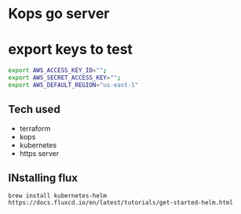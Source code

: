 # Kops go server

# export keys to test
```sh
export AWS_ACCESS_KEY_ID="";
export AWS_SECRET_ACCESS_KEY="";
export AWS_DEFAULT_REGION="us-east-1"
```

## Tech used
- terraform
- kops
- kubernetes
- https server

## INstalling flux
`brew install kubernetes-helm`
`https://docs.fluxcd.io/en/latest/tutorials/get-started-helm.html`